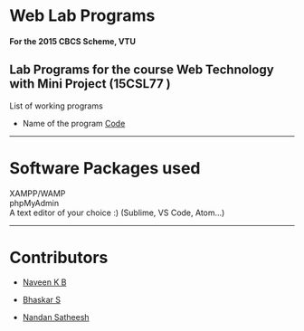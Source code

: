 

# Web Lab Programs 

#### For the 2015 CBCS Scheme, VTU
Lab Programs for the course Web Technology with Mini Project  (15CSL77 )
---
List of working programs 

- Name of the program [Code](URL)


---
# Software Packages used 
   
XAMPP/WAMP     
phpMyAdmin  
A text editor of your choice :) (Sublime, VS Code, Atom...)  

  
---
# Contributors 

- [Naveen K B](https://github.com/YaegerKnight)

- [Bhaskar S](https://github.com/bhaskars2197)

- [Nandan Satheesh](https://github.com/NandanSatheesh)
